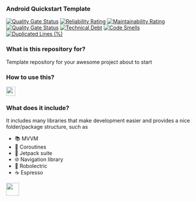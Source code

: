 ### Android Quickstart Template ###
[![Quality Gate Status](https://sonarcloud.io/api/project_badges/measure?project=daniloleemes_android-jetpack-mvvm-koin-dsl-template&metric=alert_status)](https://sonarcloud.io/dashboard?id=daniloleemes_android-jetpack-mvvm-koin-dsl-template)  [![Reliability Rating](https://sonarcloud.io/api/project_badges/measure?project=daniloleemes_android-jetpack-mvvm-koin-dsl-template&metric=reliability_rating)](https://sonarcloud.io/dashboard?id=daniloleemes_android-jetpack-mvvm-koin-dsl-template)  [![Maintainability Rating](https://sonarcloud.io/api/project_badges/measure?project=daniloleemes_android-jetpack-mvvm-koin-dsl-template&metric=sqale_rating)](https://sonarcloud.io/dashboard?id=daniloleemes_android-jetpack-mvvm-koin-dsl-template) [![Quality Gate Status](https://sonarcloud.io/api/project_badges/measure?project=daniloleemes_android-jetpack-mvvm-koin-dsl-template&metric=alert_status)](https://sonarcloud.io/dashboard?id=daniloleemes_android-jetpack-mvvm-koin-dsl-template)  [![Technical Debt](https://sonarcloud.io/api/project_badges/measure?project=daniloleemes_android-jetpack-mvvm-koin-dsl-template&metric=sqale_index)](https://sonarcloud.io/dashboard?id=daniloleemes_android-jetpack-mvvm-koin-dsl-template) [![Code Smells](https://sonarcloud.io/api/project_badges/measure?project=daniloleemes_android-jetpack-mvvm-koin-dsl-template&metric=code_smells)](https://sonarcloud.io/dashboard?id=daniloleemes_android-jetpack-mvvm-koin-dsl-template) [![Duplicated Lines (%)](https://sonarcloud.io/api/project_badges/measure?project=daniloleemes_android-jetpack-mvvm-koin-dsl-template&metric=duplicated_lines_density)](https://sonarcloud.io/dashboard?id=daniloleemes_android-jetpack-mvvm-koin-dsl-template)

### What is this repository for? ###

Template repository for your awesome project about to start

### How to use this? ###

<a href="https://github.com/daniloleemes/android-jetpack-mvvm-koin-dsl-template/generate"><img src="https://github.com/daniloleemes/android-jetpack-mvvm-koin-dsl-template/blob/master/.github/use%20this%20template.png" height="25"></a>

### What does it include? ###

It includes many libraries that make development easier and provides a nice folder/package structure, such as

* :books: MVVM
* :twisted_rightwards_arrows: Coroutines
* :rocket: Jetpack suite
* :globe_with_meridians: Navigation library
* :space_invader: Robolectric
* :coffee: Espresso

<a href="https://sonarcloud.io/dashboard?id=daniloleemes_android-jetpack-mvvm-koin-dsl-template"><img src="https://sonarcloud.io/images/project_badges/sonarcloud-black.svg" height=35/></a>

